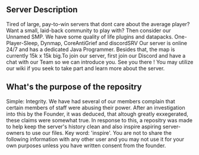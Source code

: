 ## Server Description
Tired of large, pay-to-win servers that dont care about the average player? Want a small, laid-back community to play with? Then consider our Unnamed SMP. We have some quality of life plugins and datapacks. One-Player-Sleep, Dynmap, CoreAntiGrief and discordSRV Our server is online 24/7 and has a dedicated Java Programmer. Besides that, the map is currently 15k x 15k big.To join our server, first join our Discord and have a chat with our Team so we can introduce you. See you there !
You may utilize our wiki if you seek to take part and learn more about the server.



## What's the purpose of the repositry
Simple: Integrity. We have had several of our members complain that certain members of staff were abusing their power. After an investigation into this by the Founder, it was deduced, that altough greatly exxegerated, these claims were somewhat true. In response to this, a repositry was made to help keep the server's history clean and also inspire aspiring server-owners to use our files. Key word: 'inspire'. You are not to share the following information with any other user and you may not use it for your own purposes unless you have written consent from the founder.
